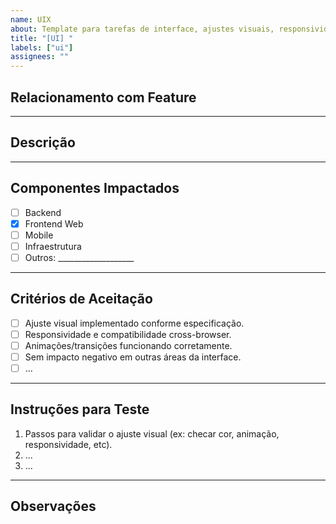 ```yaml
---
name: UIX
about: Template para tarefas de interface, ajustes visuais, responsividade, animações ou melhorias de experiência do usuário
title: "[UI] "
labels: ["ui"]
assignees: ""
---
```


## Relacionamento com Feature

<!-- Indique aqui a feature principal relacionada, ex: "Relacionado à Feature #123" -->

---

## Descrição

<!-- Explique de forma clara e objetiva o que será implementado, ajustado ou melhorado na interface. Foque no COMO, não no PORQUÊ. -->

---

## Componentes Impactados

- [ ] Backend
- [x] Frontend Web
- [ ] Mobile
- [ ] Infraestrutura
- [ ] Outros: ___________________

---

## Critérios de Aceitação

- [ ] Ajuste visual implementado conforme especificação.
- [ ] Responsividade e compatibilidade cross-browser.
- [ ] Animações/transições funcionando corretamente.
- [ ] Sem impacto negativo em outras áreas da interface.
- [ ] ...

---

## Instruções para Teste

1. Passos para validar o ajuste visual (ex: checar cor, animação, responsividade, etc).
2. ...
3. ...

---

## Observações

<!-- Informações técnicas adicionais, dependências, links para PRs, branch, etc. -->

